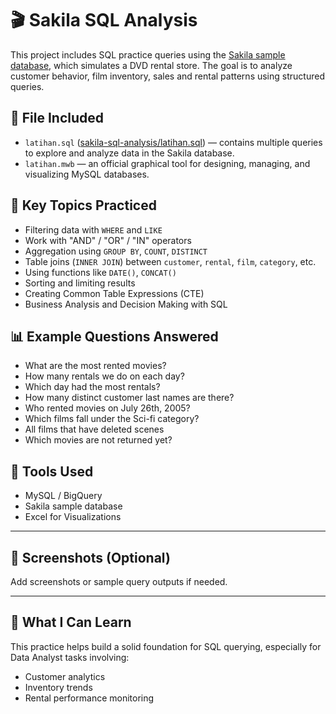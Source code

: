 # 🎬 Sakila SQL Analysis

This project includes SQL practice queries using the [Sakila sample database](https://dev.mysql.com/doc/sakila/en/), which simulates a DVD rental store. The goal is to analyze customer behavior, film inventory, sales and rental patterns using structured queries.

## 📁 File Included
- `latihan.sql` ([sakila-sql-analysis/latihan.sql](https://github.com/muhammadmitchell/Portofolio-Data-Analyst/blob/4c3561e70224f9e3e6c6470544e49bf6b1ce7b82/sakila-sql-analysis/latihan.sql)) — contains multiple queries to explore and analyze data in the Sakila database.
- `latihan.mwb` —  an official graphical tool for designing, managing, and visualizing MySQL databases.

## 🧠 Key Topics Practiced
- Filtering data with `WHERE` and `LIKE`
- Work with "AND" / "OR" / "IN" operators
- Aggregation using `GROUP BY`, `COUNT`, `DISTINCT`
- Table joins (`INNER JOIN`) between `customer`, `rental`, `film`, `category`, etc.
- Using functions like `DATE()`, `CONCAT()`
- Sorting and limiting results
- Creating Common Table Expressions (CTE)
- Business Analysis and Decision Making with SQL

## 📊 Example Questions Answered
- What are the most rented movies?
- How many rentals we do on each day?
- Which day had the most rentals?
- How many distinct customer last names are there?
- Who rented movies on July 26th, 2005?
- Which films fall under the Sci-fi category?
- All films that have deleted scenes
- Which movies are not returned yet?

## 🧰 Tools Used
- MySQL / BigQuery
- Sakila sample database
- Excel for Visualizations

---

## 📸 Screenshots (Optional)
Add screenshots or sample query outputs if needed.

---

## 🧩 What I Can Learn
This practice helps build a solid foundation for SQL querying, especially for Data Analyst tasks involving:
- Customer analytics
- Inventory trends
- Rental performance monitoring

